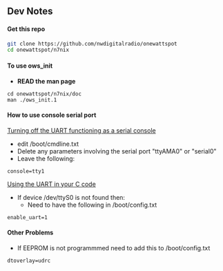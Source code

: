 ## Dev Notes
#### Get this repo

```bash
git clone https://github.com/nwdigitalradio/onewattspot
cd onewattspot/n7nix
```

#### To use ows_init
* **READ the man page**
```
cd onewattspot/n7nix/doc
man ./ows_init.1
```
#### How to use console serial port

[Turning off the UART functioning as a serial console](http://www.raspberry-projects.com/pi/pi-operating-systems/raspbian/io-pins-raspbian/uart-pins)
* edit /boot/cmdline.txt
* Delete any parameters involving the serial port "ttyAMA0" or "serial0"
* Leave the following:
```
console=tty1
```
[Using the UART in your C code](http://www.raspberry-projects.com/pi/programming-in-c/uart-serial-port/using-the-uart)

* If device /dev/ttyS0 is not found then:
  * Need to have the following in /boot/config.txt
```
enable_uart=1
```
#### Other Problems
* If EEPROM is not programmmed need to add this to /boot/config.txt
```
dtoverlay=udrc
```
